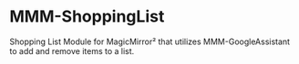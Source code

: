 # MMM-ShoppingList
Shopping List Module for MagicMirror² that utilizes MMM-GoogleAssistant to add and remove items to a list. 

